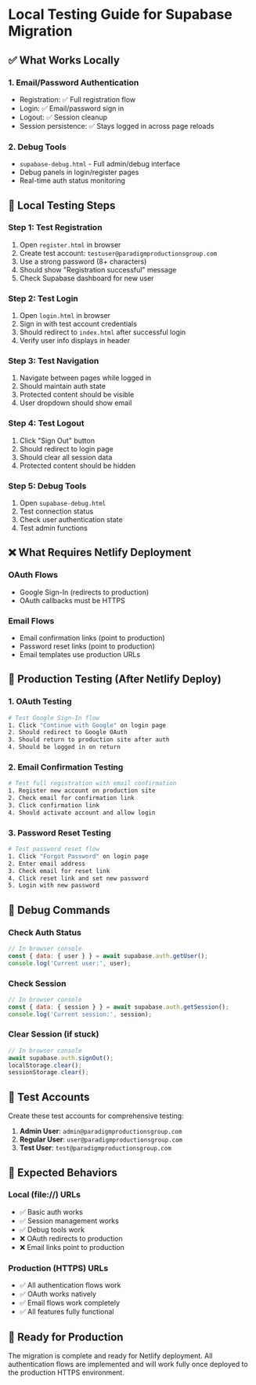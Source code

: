 # Local Testing Guide for Supabase Migration

## ✅ What Works Locally

### 1. Email/Password Authentication
- Registration: ✅ Full registration flow
- Login: ✅ Email/password sign in
- Logout: ✅ Session cleanup
- Session persistence: ✅ Stays logged in across page reloads

### 2. Debug Tools
- `supabase-debug.html` - Full admin/debug interface
- Debug panels in login/register pages
- Real-time auth status monitoring

## 🧪 Local Testing Steps

### Step 1: Test Registration
1. Open `register.html` in browser
2. Create test account: `testuser@paradigmproductionsgroup.com`
3. Use a strong password (8+ characters)
4. Should show "Registration successful" message
5. Check Supabase dashboard for new user

### Step 2: Test Login
1. Open `login.html` in browser
2. Sign in with test account credentials
3. Should redirect to `index.html` after successful login
4. Verify user info displays in header

### Step 3: Test Navigation
1. Navigate between pages while logged in
2. Should maintain auth state
3. Protected content should be visible
4. User dropdown should show email

### Step 4: Test Logout
1. Click "Sign Out" button
2. Should redirect to login page
3. Should clear all session data
4. Protected content should be hidden

### Step 5: Debug Tools
1. Open `supabase-debug.html`
2. Test connection status
3. Check user authentication state
4. Test admin functions

## ❌ What Requires Netlify Deployment

### OAuth Flows
- Google Sign-In (redirects to production)
- OAuth callbacks must be HTTPS

### Email Flows  
- Email confirmation links (point to production)
- Password reset links (point to production)
- Email templates use production URLs

## 🚀 Production Testing (After Netlify Deploy)

### 1. OAuth Testing
```bash
# Test Google Sign-In flow
1. Click "Continue with Google" on login page
2. Should redirect to Google OAuth
3. Should return to production site after auth
4. Should be logged in on return
```

### 2. Email Confirmation Testing
```bash
# Test full registration with email confirmation
1. Register new account on production site
2. Check email for confirmation link
3. Click confirmation link
4. Should activate account and allow login
```

### 3. Password Reset Testing
```bash
# Test password reset flow
1. Click "Forgot Password" on login page
2. Enter email address
3. Check email for reset link
4. Click reset link and set new password
5. Login with new password
```

## 🔧 Debug Commands

### Check Auth Status
```javascript
// In browser console
const { data: { user } } = await supabase.auth.getUser();
console.log('Current user:', user);
```

### Check Session
```javascript
// In browser console
const { data: { session } } = await supabase.auth.getSession();
console.log('Current session:', session);
```

### Clear Session (if stuck)
```javascript
// In browser console
await supabase.auth.signOut();
localStorage.clear();
sessionStorage.clear();
```

## 🎯 Test Accounts

Create these test accounts for comprehensive testing:

1. **Admin User**: `admin@paradigmproductionsgroup.com`
2. **Regular User**: `user@paradigmproductionsgroup.com`  
3. **Test User**: `test@paradigmproductionsgroup.com`

## 📝 Expected Behaviors

### Local (file://) URLs
- ✅ Basic auth works
- ✅ Session management works
- ✅ Debug tools work
- ❌ OAuth redirects to production
- ❌ Email links point to production

### Production (HTTPS) URLs
- ✅ All authentication flows work
- ✅ OAuth works natively
- ✅ Email flows work completely
- ✅ All features fully functional

## 🚀 Ready for Production

The migration is complete and ready for Netlify deployment. All authentication flows are implemented and will work fully once deployed to the production HTTPS environment.
